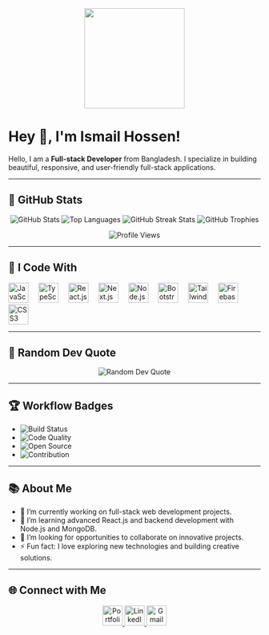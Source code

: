 <div align="center">
  <img height="200" src="https://i.ibb.co.com/gMTDj5p/Blue-Green-and-White-Modern-Tech-Web-Developer-Linked-In-Banner.png" />
</div>

# Hey 👋, I'm Ismail Hossen!

Hello, I am a **Full-stack Developer** from Bangladesh. I specialize in building beautiful, responsive, and user-friendly full-stack applications.

---

## 🌟 GitHub Stats

<div align="center">
  <!-- GitHub Stats -->
  <img src="https://github-readme-stats.vercel.app/api?username=IsmailHossen87&show_icons=true&theme=radical" alt="GitHub Stats" />
  
  <!-- Top Languages -->
  <img src="https://github-readme-stats.vercel.app/api/top-langs/?username=IsmailHossen87&layout=compact&theme=radical" alt="Top Languages" />
  
  <!-- Streak Stats -->
  <img src="https://github-readme-streak-stats.herokuapp.com/?user=IsmailHossen87&theme=radical&cache_seconds=86400" alt="GitHub Streak Stats" />

  <!-- Trophy Section -->
  <img src="https://github-profile-trophy.vercel.app/?username=IsmailHossen87&theme=radical&no-frame=true&row=1&column=6" alt="GitHub Trophies" />

  <!-- Profile View Counter -->
  <p>
    <img src="https://komarev.com/ghpvc/?username=IsmailHossen87&label=Profile%20Views&color=brightgreen&style=flat" alt="Profile Views" />
  </p>
</div>

---

## 🚀 I Code With

<div align="left">
  <img src="https://cdn.jsdelivr.net/gh/devicons/devicon/icons/javascript/javascript-original.svg" height="40" alt="JavaScript" />
  <img width="12" />
  <img src="https://cdn.jsdelivr.net/gh/devicons/devicon/icons/typescript/typescript-original.svg" height="40" alt="TypeScript" />
  <img width="12" />
  <img src="https://cdn.jsdelivr.net/gh/devicons/devicon/icons/react/react-original.svg" height="40" alt="React.js" />
  <img width="12" />
  <img src="https://cdn.jsdelivr.net/gh/devicons/devicon/icons/nextjs/nextjs-original.svg" height="40" alt="Next.js" />
  <img width="12" />
  <img src="https://cdn.jsdelivr.net/gh/devicons/devicon/icons/nodejs/nodejs-original.svg" height="40" alt="Node.js" />
  <img width="12" />
  <img src="https://cdn.jsdelivr.net/gh/devicons/devicon/icons/bootstrap/bootstrap-original.svg" height="40" alt="Bootstrap" />
  <img width="12" />
  <img src="https://cdn.jsdelivr.net/gh/devicons/devicon/icons/tailwindcss/tailwindcss-original-wordmark.svg" height="40" alt="Tailwind CSS" />
  <img width="12" />
  <img src="https://cdn.jsdelivr.net/gh/devicons/devicon/icons/firebase/firebase-plain.svg" height="40" alt="Firebase" />
  <img width="12" />
  <img src="https://cdn.jsdelivr.net/gh/devicons/devicon/icons/css3/css3-original.svg" height="40" alt="CSS3" />
</div>

---

## 📖 Random Dev Quote
<div align="center">
  <img src="https://quotes-github-readme.vercel.app/api?type=horizontal&theme=radical" alt="Random Dev Quote" />
</div>

---

## 🏆 Workflow Badges

- ![Build Status](https://img.shields.io/badge/Build-Passing-green?style=flat-square)
- ![Code Quality](https://img.shields.io/badge/Code%20Quality-A+-blue?style=flat-square)
- ![Open Source](https://img.shields.io/badge/Open%20Source-Love-red?style=flat-square)
- ![Contribution](https://img.shields.io/badge/Contribution-Welcome-brightgreen?style=flat-square)

---

## 📚 About Me

- 🔭 I’m currently working on full-stack web development projects.
- 🌱 I’m learning advanced React.js and backend development with Node.js and MongoDB.
- 🤔 I’m looking for opportunities to collaborate on innovative projects.
- ⚡ Fun fact: I love exploring new technologies and building creative solutions.

---

## 🌐 Connect with Me

<div align="center">
  <a href="https://ismail87.vercel.app/" target="_blank">
    <img src="https://img.shields.io/badge/Portfolio-Visit%20Now-brightgreen?style=for-the-badge&logo=vercel" height="40" alt="Portfolio" />
  </a>
  <a href="https://www.linkedin.com/in/ismailhossen87/" target="_blank">
    <img src="https://cdn.jsdelivr.net/gh/devicons/devicon/icons/linkedin/linkedin-original.svg" height="40" alt="LinkedIn" />
  </a>
  <a href="mailto:ismailhosen8757@gmail.com" target="_blank">
    <img src="https://img.icons8.com/color/48/000000/gmail--v1.png" height="40" alt="Gmail" />
  </a>
</div>
